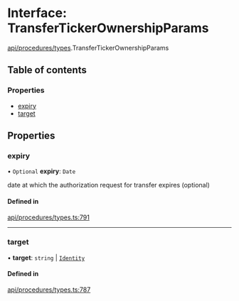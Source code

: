# Interface: TransferTickerOwnershipParams

[api/procedures/types](../wiki/api.procedures.types).TransferTickerOwnershipParams

## Table of contents

### Properties

- [expiry](../wiki/api.procedures.types.TransferTickerOwnershipParams#expiry)
- [target](../wiki/api.procedures.types.TransferTickerOwnershipParams#target)

## Properties

### expiry

• `Optional` **expiry**: `Date`

date at which the authorization request for transfer expires (optional)

#### Defined in

[api/procedures/types.ts:791](https://github.com/PolymeshAssociation/polymesh-sdk/blob/16e8c2ca/src/api/procedures/types.ts#L791)

___

### target

• **target**: `string` \| [`Identity`](../wiki/api.entities.Identity.Identity)

#### Defined in

[api/procedures/types.ts:787](https://github.com/PolymeshAssociation/polymesh-sdk/blob/16e8c2ca/src/api/procedures/types.ts#L787)

